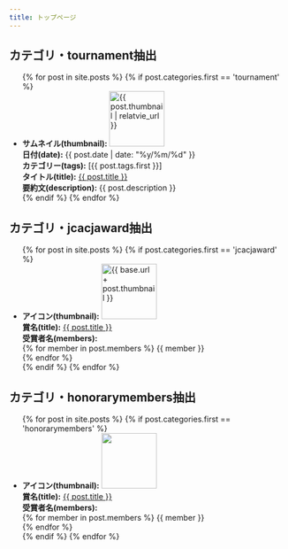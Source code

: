 ```yaml
---
title: トップページ
---
```




<h2>カテゴリ・tournament抽出</h2>
<ul>
  {% for post in site.posts %}
    {% if post.categories.first == 'tournament' %}
    <li>
      <div><b>サムネイル(thumbnail):</b> <img src="{{ post.thumbnail | relatvie_url }}" style="width:100px;" alt="{{ post.thumbnail | relatvie_url }}"></div>
      <div><b>日付(date):</b> {{ post.date | date: "%y/%m/%d" }}</div>
      <div><b>カテゴリー(tags):</b> [{{ post.tags.first }}]</div>
      <div><b>タイトル(title):</b> <a href="{{ post.url | relative_url }}">{{ post.title }}</a></div>
      <div><b>要約文(description):</b> {{ post.description }}</div>
    </li>
    {% endif %}
  {% endfor %}
</ul>


<h2>カテゴリ・jcacjaward抽出</h2>
<ul>
  {% for post in site.posts %}
    {% if post.categories.first == 'jcacjaward' %}
    <li>
      <div><b>アイコン(thumbnail):</b> <img src="{{ post.thumbnail | relatvie_url }}" style="width:100px;" alt="{{ base.url + post.thumbnail }}"></div>
      <div><b>賞名(title):</b> <a href="{{ post.url | relative_url }}">{{ post.title }}</a></div>
      <div>
        <b>受賞者名(members):</b> <br>
        {% for member in post.members %}
        {{ member }}<br>
        {% endfor %}
      </div>
    </li>
    {% endif %}
  {% endfor %}
</ul>


<h2>カテゴリ・honorarymembers抽出</h2>
<ul>
  {% for post in site.posts %}
    {% if post.categories.first == 'honorarymembers' %}
    <li>
      <div><b>アイコン(thumbnail):</b> <img src="{{ post.thumbnail | relatvie_url }}" style="width:100px;" alt=""></div>
      <div><b>賞名(title):</b> <a href="{{ post.url | relative_url }}">{{ post.title }}</a></div>
      <div>
        <b>受賞者名(members):</b> <br>
        {% for member in post.members %}
        {{ member }}<br>
        {% endfor %}
      </div>
    </li>
    {% endif %}
  {% endfor %}
</ul>
